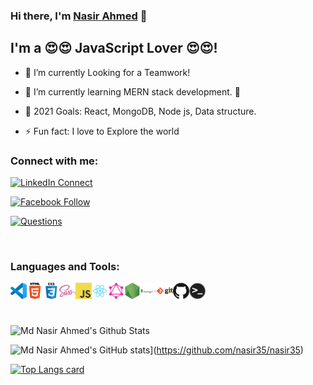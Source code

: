 
### Hi there, I'm [Nasir Ahmed][website] 👋

  

## I'm a 😍😍 JavaScript Lover 😍😍!

- 🔭 I’m currently Looking for a Teamwork!

- 🌱 I’m currently learning MERN stack development. 🥰

- 🥅 2021 Goals: React, MongoDB, Node js, Data structure.

- ⚡ Fun fact: I love to Explore the world

  

### Connect with me:

  

[![LinkedIn Connect](https://img.shields.io/badge/%20-Connect-black?color=14171A&labelColor=212121&logo=linkedin&logoColor=ffffff)](https://www.linkedin.com/in/nasir358/)

[![Facebook Follow](https://img.shields.io/badge/%20-Follow-black?color=14171A&labelColor=1976d2&logo=facebook&logoColor=ffffff)](https://web.facebook.com/muhammadnasir358)

[![Questions](https://img.shields.io/badge/%20-Questions-black?color=14171A&labelColor=fff&logo=stackoverflow&logoColor=0c0d0e26)](https://stackoverflow.com/users/16418964/md-nasir-ahmed)

  

<br  />

  

### Languages and Tools:

  

[<img align="left" alt="Visual Studio Code" width="26px" src="https://raw.githubusercontent.com/github/explore/80688e429a7d4ef2fca1e82350fe8e3517d3494d/topics/visual-studio-code/visual-studio-code.png" />][webdevplaylist]

[<img align="left" alt="HTML5" width="26px" src="https://raw.githubusercontent.com/github/explore/80688e429a7d4ef2fca1e82350fe8e3517d3494d/topics/html/html.png" />][webdevplaylist]

[<img align="left" alt="CSS3" width="26px" src="https://raw.githubusercontent.com/github/explore/80688e429a7d4ef2fca1e82350fe8e3517d3494d/topics/css/css.png" />][cssplaylist]

[<img align="left" alt="Sass" width="26px" src="https://raw.githubusercontent.com/github/explore/80688e429a7d4ef2fca1e82350fe8e3517d3494d/topics/sass/sass.png" />][cssplaylist]

[<img align="left" alt="JavaScript" width="26px" src="https://raw.githubusercontent.com/github/explore/80688e429a7d4ef2fca1e82350fe8e3517d3494d/topics/javascript/javascript.png" />][jsplaylist]

[<img align="left" alt="React" width="26px" src="https://raw.githubusercontent.com/github/explore/80688e429a7d4ef2fca1e82350fe8e3517d3494d/topics/react/react.png" />][reactplaylist]

[<img align="left" alt="GraphQL" width="26px" src="https://raw.githubusercontent.com/github/explore/80688e429a7d4ef2fca1e82350fe8e3517d3494d/topics/graphql/graphql.png" />][webdevplaylist]

[<img align="left" alt="Node.js" width="26px" src="https://raw.githubusercontent.com/github/explore/80688e429a7d4ef2fca1e82350fe8e3517d3494d/topics/nodejs/nodejs.png" />][webdevplaylist]

[<img align="left" alt="MongoDB" width="26px" src="https://raw.githubusercontent.com/github/explore/80688e429a7d4ef2fca1e82350fe8e3517d3494d/topics/mongodb/mongodb.png" />][webdevplaylist]

[<img align="left" alt="Git" width="26px" src="https://raw.githubusercontent.com/github/explore/80688e429a7d4ef2fca1e82350fe8e3517d3494d/topics/git/git.png" />][webdevplaylist]

[<img align="left" alt="GitHub" width="26px" src="https://raw.githubusercontent.com/github/explore/78df643247d429f6cc873026c0622819ad797942/topics/github/github.png" />][webdevplaylist]

[<img align="left" alt="HTML5" width="26px" src="https://raw.githubusercontent.com/github/explore/80688e429a7d4ef2fca1e82350fe8e3517d3494d/topics/terminal/terminal.png" />][webdevplaylist]

  

<br  />

  

<br  />

  

<br  />

<br  />

<img  width="550px"  alt="Md Nasir Ahmed's Github Stats"  src="https://github-readme-stats.vercel.app/api?username=nasir35&show_icons=true"/>

![Md Nasir Ahmed's GitHub stats](https://github-readme-stats.vercel.app/api?username=nasir35)](https://github.com/nasir35/nasir35)

[![Top Langs card](https://github-readme-stats.vercel.app/api/top-langs/?username=nasir35&card_width=550)](https://github.com/nasir35/nasir35)

  
  

[programming]: https://www.programming-hero.com/

[website]: https://nasir35.github.io/my-portfolio/

[twitter]: https://nasir35.github.io/my-portfolio/

[linkedin]: https://nasir35.github.io/my-portfolio/

[webdevplaylist]: https://nasir35.github.io/my-portfolio/

[jsplaylist]: https://nasir35.github.io/my-portfolio/

[cssplaylist]: https://nasir35.github.io/my-portfolio/

[reactplaylist]: https://nasir35.github.io/my-portfolio/